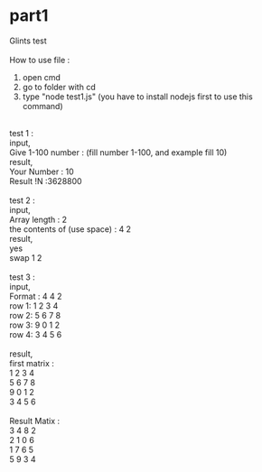 # part1
Glints test <br>
 <br>
How to use file : <br>
1. open cmd <br>
2. go to folder with cd <br>
3. type "node test1.js" (you have to install nodejs first to use this command) <br>
 <br>
test 1 : <br>
input, <br>
Give 1-100 number : (fill number 1-100, and example fill 10) <br>
result, <br>
Your Number : 10 <br>
Result !N :3628800 <br>
 <br>
test 2 : <br>
input, <br>
Array length : 2 <br>
the contents of (use space) : 4 2 <br>
result, <br>
yes <br>
swap 1 2 <br>
 <br>
test 3 : <br>
input, <br>
Format : 4 4 2 <br>
row 1: 1 2 3 4 <br>
row 2: 5 6 7 8 <br>
row 3: 9 0 1 2 <br>
row 4: 3 4 5 6 <br>
 <br>
result,<br>
first matrix : <br>
 1 2 3 4 <br>
 5 6 7 8 <br>
 9 0 1 2 <br>
 3 4 5 6 <br>
 <br>
Result Matix : <br>
 3 4 8 2 <br>
 2 1 0 6 <br>
 1 7 6 5 <br>
 5 9 3 4 <br>

